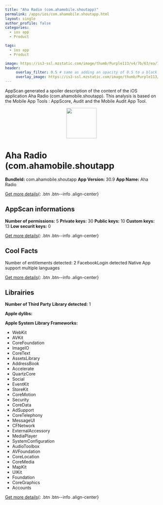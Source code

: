 ```yaml
---
title: "Aha Radio (com.ahamobile.shoutapp)"
permalink: /apps/ios/com.ahamobile.shoutapp.html
layout: single
author_profile: false
categories: 
  - ios app 
  - Product 

tags: 
  - ios app 
  - Product 

image: https://is3-ssl.mzstatic.com/image/thumb/Purple113/v4/7b/63/ea/7b63ead3-f13a-d7d7-b0fc-8985dace501e/AppIcon-0-1x_U007emarketing-0-0-GLES2_U002c0-512MB-sRGB-0-0-0-85-220-0-0-0-5.png/512x512bb.jpg
header: 
     overlay_filter: 0.5 # same as adding an opacity of 0.5 to a black background
     overlay_image: https://is3-ssl.mzstatic.com/image/thumb/Purple113/v4/7b/63/ea/7b63ead3-f13a-d7d7-b0fc-8985dace501e/AppIcon-0-1x_U007emarketing-0-0-GLES2_U002c0-512MB-sRGB-0-0-0-85-220-0-0-0-5.png/512x512bb.jpg
---
```

AppScan generated a spoiler description of the content of the iOS application Aha Radio (com.ahamobile.shoutapp). This analysis is based on the Mobile App Tools : AppScore, Audit and the Mobile Audit App Tool.

  
  
<div style="text-align: center;"><img src="https://is3-ssl.mzstatic.com/image/thumb/Purple113/v4/7b/63/ea/7b63ead3-f13a-d7d7-b0fc-8985dace501e/AppIcon-0-1x_U007emarketing-0-0-GLES2_U002c0-512MB-sRGB-0-0-0-85-220-0-0-0-5.png/512x512bb.jpg" width="100" height="100"></div>  
  
# Aha Radio (com.ahamobile.shoutapp

**BundleId:** com.ahamobile.shoutapp
**App Version:** 30.9
**App Name:** Aha Radio


[Get more details](/pricing.html){: .btn .btn--info .align-center}  
  
## AppScan informations 

**Number of permissions:** 5
**Private keys:** 30
**Public keys:** 10
**Custom keys:** 13
**Low securit keys:** 0
  
[Get more details](/pricing.html){: .btn .btn--info .align-center}

## Cool Facts

Number of entitlements detected: 2
FacebookLogin detected
Native App
support multiple languages
  
[Get more details](/pricing.html){: .btn .btn--info .align-center}

## Librairies 
**Number of Third Party Library detected:** 1

**Apple dylibs:**


**Apple System Library Frameworks:**
- WebKit
- AVKit
- CoreFoundation
- ImageIO
- CoreText
- AssetsLibrary
- AddressBook
- Accelerate
- QuartzCore
- Social
- EventKit
- StoreKit
- CoreMotion
- Security
- CoreData
- AdSupport
- CoreTelephony
- MessageUI
- CFNetwork
- ExternalAccessory
- MediaPlayer
- SystemConfiguration
- AudioToolbox
- AVFoundation
- CoreLocation
- CoreMedia
- MapKit
- UIKit
- Foundation
- CoreGraphics
- Accounts


  
[Get more details](/pricing.html){: .btn .btn--info .align-center}

